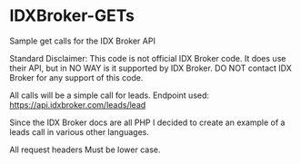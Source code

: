 # IDXBroker-GETs
Sample get calls for the IDX Broker API

Standard Disclaimer: This code is not official IDX Broker code. It does use their API, but in NO WAY is it supported by IDX Broker. DO NOT contact IDX Broker for any support of this code.

All calls will be a simple call for leads. Endpoint used: https://api.idxbroker.com/leads/lead


Since the IDX Broker docs are all PHP I decided to create an example of a leads call in various other languages.

All request headers Must be lower case.
